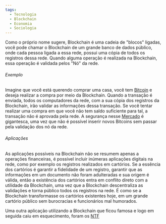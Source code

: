 ```yaml
---
tags:
  - Tecnologia
  - Blockchain
  - Economia
  - Sociologia
---
```

Como o próprio nome sugere, Blockchain é uma cadeia de "blocos" ligadas, você pode chamar o Blockchain de um grande banco de dados público, onde cada pessoa ligada a essa rede, possui uma cópia de todos os registros dessa rede. Quando alguma operação é realizada na Blockchain, essa operação é validada pelos "Nó" da rede. 
###### Exemplo
Imagine que você está querendo comprar uma casa, você tem [Bitcoin](Bitcoin.md) e deseja realizar a compra por meio da Blockchain. Quando a transação é enviada, todos os computadores da rede, com a sua cópia dos registros da Blockchain, irão validar as informações dessa transação. Se você tentar realizar uma compra em que você não tem saldo suficiente para tal, a transação não é aprovada pela rede. A segurança nesse [Mercado](Mercado.md) é gigantesca, uma vez que não é possível inserir novos Bitcoins sem passar pela validação dos nó da rede. 
###### Aplicações
As aplicações possíveis na Blockchain não se resumem apenas a operações financeiras, é possível incluir inúmeras aplicações digitais na rede, como por exemplo os registros realizados em cartórios. Se a essência dos cartórios é garantir a fidelidade de um registro, garantir que as informações em um documento não foram adulteradas e sua origem é válida, então a existência dos cartórios entra em conflito direto com a utilidade da Blockchain, uma vez que a Blockchain descentraliza as validações e torna público todos os registros na rede. É como se a Blockchain transformasse os cartórios existentes hoje, em um grande cartório público sem burocracias e funcionários mal humorados.

Uma outra aplicação utilizando a Blockchain que ficou famosa e logo em seguida caiu em esquecimento, foram os [NTF](NTF.md) 